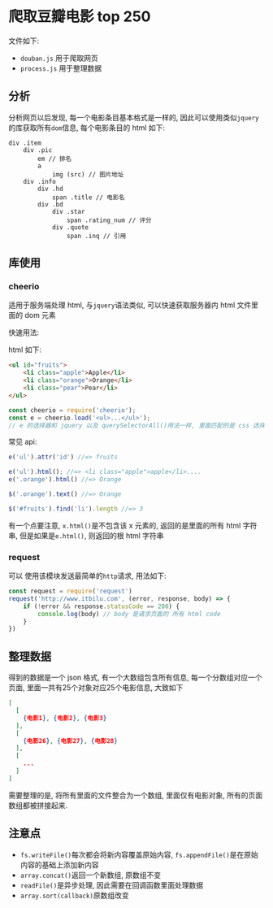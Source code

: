 # 爬取豆瓣电影 top 250

文件如下:
- `douban.js` 用于爬取网页
- `process.js` 用于整理数据


## 分析

分析网页以后发现, 每一个电影条目基本格式是一样的, 因此可以使用类似`jquery`的库获取所有`dom`信息, 每个电影条目的 html 如下:
```pug
div .item 
    div .pic
        em // 排名
        a 
            img (src) // 图片地址
    div .info
        div .hd
            span .title // 电影名
        div .bd
            div .star
                span .rating_num // 评分
            div .quote
                span .inq // 引用
```

## 库使用

### cheerio
适用于服务端处理 html, 与`jquery`语法类似, 可以快速获取服务器内 html 文件里面的 dom 元素

快速用法:

html 如下:
```html
<ul id="fruits">
    <li class="apple">Apple</li>
    <li class="orange">Orange</li>
    <li class="pear">Pear</li>
</ul>
```

```js
const cheerio = require('cheerio');
const e = cheerio.load('<ul>...</ul>');
// e 的选择器和 jquery 以及 querySelectorAll()用法一样, 里面匹配的是 css 选择器
```

常见 api:
```js
e('ul').attr('id') //=> fruits

e('ul').html(); //=> <li class="apple">apple</li>....
e('.orange').html() //=> Orange

$('.orange').text() //=> Orange

$('#fruits').find('li').length //=> 3
```
有一个点要注意, `x.html()`是不包含该 x 元素的, 返回的是里面的所有 html 字符串, 但是如果是`e.html()`, 则返回的根 html 字符串

### request

可以 使用该模块发送最简单的`http`请求, 用法如下:

```js
const request = require('request')
request('http://www.itbilu.com', (error, response, body) => {
    if (!error && response.statusCode == 200) {
        console.log(body) // body 是请求页面的 所有 html code
    }
})
```

## 整理数据
得到的数据是一个 json 格式, 有一个大数组包含所有信息, 每一个分数组对应一个页面, 里面一共有25个对象对应25个电影信息, 大致如下
```json
[
  [
    {电影1}, {电影2}, {电影3}
  ],
  [
    {电影26}, {电影27}, {电影28}
  ],
  [
    ...
  ]
]
```

需要整理的是, 将所有里面的文件整合为一个数组, 里面仅有电影对象, 所有的页面数组都被拼接起来.

## 注意点

- `fs.writeFile()`每次都会将新内容覆盖原始内容, `fs.appendFile()`是在原始内容的基础上添加新内容
- `array.concat()`返回一个新数组, 原数组不变
- `readFile()`是异步处理, 因此需要在回调函数里面处理数据
- `array.sort(callback)`原数组改变